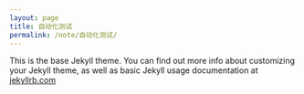 ```yaml
---
layout: page
title: 自动化测试
permalink: /note/自动化测试/
---
```


This is the base Jekyll theme. You can find out more info about customizing your Jekyll theme, as well as basic Jekyll usage documentation at [jekyllrb.com](https://jekyllrb.com/)
